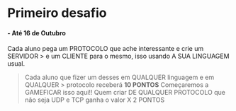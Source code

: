 # Primeiro desafio

#### - Até 16 de Outubro

Cada aluno pega um PROTOCOLO que ache interessante e crie um SERVIDOR > e um CLIENTE para o mesmo, isso usando A SUA LINGUAGEM usual.

> Cada aluno que fizer um desses em QUALQUER linguagem e em QUALQUER > protocolo receberá **10 PONTOS**
Começaremos a GAMEFICAR isso aqui!!
Quem criar DE QUALQUER PROTOCOLO que não seja UDP e TCP ganha o valor X 2 PONTOS

